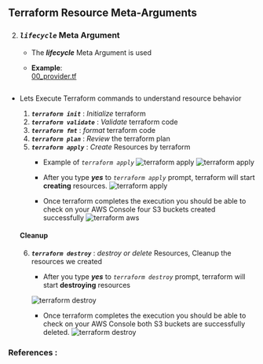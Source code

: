##  Terraform Resource Meta-Arguments

2. ### ***`lifecycle`*** Meta Argument

    - The ***lifecycle*** Meta Argument is used



    - **Example**:    
    [00_provider.tf](./00_provider.tf)
        ```hcl
        
        ```


- Lets Execute Terraform commands to understand resource behavior

    1. ***`terraform init`*** : *Initialize* terraform
    2. ***`terraform validate`*** : *Validate* terraform code
    3. ***`terraform fmt`*** : *format* terraform code
    4. ***`terraform plan`*** : *Review* the terraform plan
    5. ***`terraform apply`*** : *Create* Resources by terraform
        - Example of *`terraform apply`*
            ![terraform apply](./imgs/path.png)
            ![terraform apply](./imgs/path.png)


        - After you type ***yes*** to *`terraform apply`* prompt, terraform will start **creating** resources.
            ![terraform apply](./imgs/path.png)

        - Once terraform completes the execution you should be able to check on your AWS Console four S3 buckets created successfully
            ![terraform aws](./imgs/path.png)


    #### Cleanup 
 
    6. ***`terraform destroy`*** : *destroy or delete* Resources, Cleanup the resources we created
        - After you type ***yes*** to *`terraform destroy`* prompt, terraform will start **destroying** resources

        ![terraform destroy](./imgs/path.png)


        - Once terraform completes the execution you should be able to check on your AWS Console both S3 buckets are successfully deleted.
        ![terraform destroy](./imgs/path.png)

### References :
